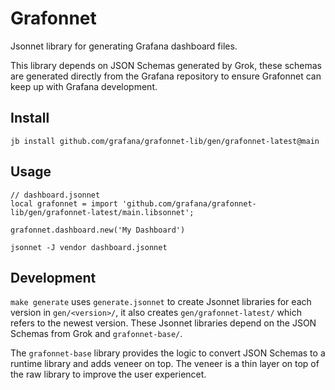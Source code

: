 # Grafonnet

Jsonnet library for generating Grafana dashboard files.

This library depends on JSON Schemas generated by Grok, these schemas are generated
directly from the Grafana repository to ensure Grafonnet can keep up with Grafana
development.

## Install

```console
jb install github.com/grafana/grafonnet-lib/gen/grafonnet-latest@main
```

## Usage

```jsonnet
// dashboard.jsonnet
local grafonnet = import 'github.com/grafana/grafonnet-lib/gen/grafonnet-latest/main.libsonnet';

grafonnet.dashboard.new('My Dashboard')
```

```console
jsonnet -J vendor dashboard.jsonnet
```

## Development

`make generate` uses `generate.jsonnet` to create Jsonnet libraries for each version in
`gen/<version>/`, it also creates `gen/grafonnet-latest/` which refers to the newest
version. These Jsonnet libraries depend on the JSON Schemas from Grok and `grafonnet-base/`.

The `grafonnet-base` library provides the logic to convert JSON Schemas to a runtime
library and adds veneer on top. The veneer is a thin layer on top of the raw library to
improve the user experiencet.
